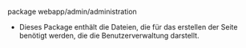 package webapp/admin/administration

- Dieses Package enthält die Dateien, die für das erstellen der Seite benötigt werden, die die Benutzerverwaltung darstellt.